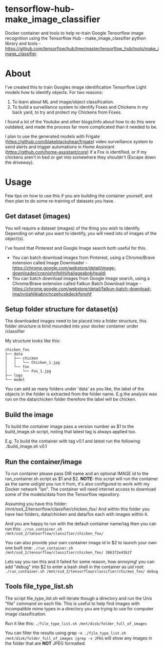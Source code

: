# tensorflow-hub-make_image_classifier

Docker container and tools to help re-train Google Tensorflow image recognition using the Tensorflow Hub - make_image_classifier python library and tools - https://github.com/tensorflow/hub/tree/master/tensorflow_hub/tools/make_image_classifier.

# About
 I've created this to train Googles image identification Tensorflow Light models how to identify objects. 
 For two reasons:
 1) To learn about ML and image/object classification.
 2) To build a surveillance system to identify Foxes and Chickens in my back yard, to try and protect my Chickens from Foxes.
 
 I found a lot of the Youtube and other blogs/info about how to do this were outdated, and made the process far more complicated than it needed to be. 
 
I plan to use the generated models with Frigate (https://github.com/blakeblackshear/frigate) video surveillance system to send alerts and trigger automations in Home Assistant (https://github.com/home-assistant/core) if a Fox is identified, or if my chickens aren't in bed or get into somewhere they shouldn't (Escape down the driveway).

# Usage
Few tips on how to use this if you are building the container yourself, and then plan to do some re-training of datasets you have.

## Get dataset (images)
You will require a dataset (images) of the thing you wish to identify. 
Depending on what you want to identify, you will need lots of images of the object(s).

I've found that Pinterest and Google Image search both useful for this.

* You can batch download images from Pinterest, using a Chrome/Brave extension called Image Downloader - https://chrome.google.com/webstore/detail/image-downloader/cnpniohnfphhjihaiiggeabnkjhpaldj 
* You can batch download images from Google Image search, using a Chrome/Brave extension called Fatkun Batch Download Image - https://chrome.google.com/webstore/detail/fatkun-batch-download-ima/nnjjahlikiabnchcpehcpkdeckfgnohf

## Setup folder structure for dataset(s)
The downloaded images need to be placed into a folder structure, this folder structure is bind mounded into your docker container under /classifier

My structure looks like this:

    chicken_fox
    ├── data
    │   ├── chicken
    │   │   └── Chicken_1.jpg
    │   └── fox
    │       └── Fox_1.jpg
    ├── logs
    └── model

You can add as many folders under 'data' as you like, the label of the objects in the folder is extracted from the folder name. E.g the analysis was run on the data/chicken folder therefore the label will be chicken.

## Build the image

To build the container image pass a version number as $1 to the build_image.sh script, noting that latest tag is always applied too.

E.g. To build the container with tag v0.1 and latest run the following:
    ./build_image.sh v0.1
    
## Run the container/image
To run container please pass DIR name and an optional IMAGE id to the run_container.sh script as $1 and $2.
**NOTE:** this script will run the container as the same uid/gid you run it from, it's also configured to work with my Docker network "lan". The container will need internet access to download some of the models/data from the Tensorflow repository.

Assuming you have this folder: /mnt/ssd_2/tensorflow/classifier/chicken_fox/
And within this folder you have two folders, data/chicken and data/fox each with images within it.

And you are happy to run with the default container name/tag then you can run this:
 `./run_container.sh /mnt/ssd_2/tensorflow/classifier/chicken_fox/`

You can also provide your own container image id in $2 to launch your own one built one:
`./run_container.sh /mnt/ssd_2/tensorflow/classifier/chicken_fox/ 386372e43b2f`

Lets say you ran this and it failed for some reason, how annoying! you can add "debug" into $2 to enter a bash shell in the container as uid root:
`./run_container.sh /mnt/ssd_2/tensorflow/classifier/chicken_fox/ debug`

## Tools file_type_list.sh
The script file_type_list.sh will iterate though a directory and run the Unix "file" command on each file.
This is useful to help find images with incompatible mime types in a directory you are trying to use for computer image classification.

Run it like this: `./file_type_list.sh /mnt/disk/folder_full_of_images`

You can filter the results using grep -v.
`./file_type_list.sh /mnt/disk/folder_full_of_images |grep -v JPEG` will show any images in the folder that are **NOT** JPEG formatted.
